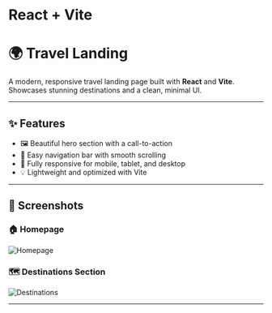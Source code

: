 # React + Vite
# 🌍 Travel Landing

A modern, responsive travel landing page built with **React** and **Vite**.  
Showcases stunning destinations and a clean, minimal UI.

---

## ✨ Features
- 🖼 Beautiful hero section with a call-to-action  
- 🧭 Easy navigation bar with smooth scrolling  
- 📱 Fully responsive for mobile, tablet, and desktop  
- 💡 Lightweight and optimized with Vite  

---

## 📸 Screenshots

### 🏠 Homepage  
![Homepage](png)

### 🗺 Destinations Section  
![Destinations](screenshots/destinations.png)

---
